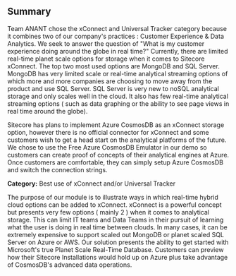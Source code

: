 ## Summary

Team ANANT chose the xConnect and Universal Tracker category because it combines two of our company's practices : Customer Experience & Data Analytics.  We seek to answer the question of "What is my customer experience doing around the globe in real time?" Currently, there are limited real-time planet scale options for storage when it comes to Sitecore xConnect.  The top two most used options are MongoDB and SQL Server.  MongoDB has very limited scale or real-time analytical streaming options of which more and more companies are choosing to move away from the product and use SQL Server.  SQL Server is very new to noSQL analytical storage and only scales well in the cloud.  It also has few real-time analytical streaming options ( such as data graphing or the ability to see page views in real time around the globe).  

Sitecore has plans to implement Azure CosmosDB as an xConnect storage option, however there is no official connector for xConnect and some customers wish to get a head start on the analytical platforms of the future.  We chose to use the Free Azure CosmosDB Emulator in our demo so customers can create proof of concepts of their analytical engines at Azure.  Once customers are comfortable, they can simply setup Azure CosmosDB and switch the connection strings.

**Category:** Best use of xConnect and/or Universal Tracker

The purpose of our module is to illustrate ways in which real-time hybrid cloud options can be added to xConnect.  xConnect is a powerful concept but presents very few options ( mainly 2 ) when it comes to analytical storage.  This can limit IT teams and Data Teams in their pursuit of learning what the user is doing in real time between clouds.  In many cases, it can be extremely expensive to support scaled out MongoDB or planet scaled SQL Server on Azure or AWS.  Our solution presents the ability to get started with Microsoft's true Planet Scale Real-Time Database.  Customers can preview how their Sitecore Installations would hold up on Azure plus take advantage of CosmosDB's advanced data operations.
